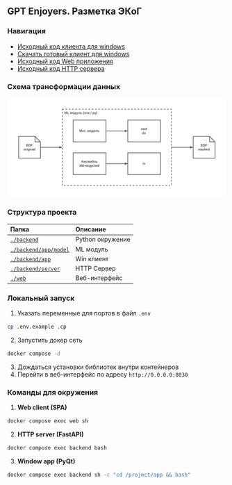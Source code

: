 GPT Enjoyers. Разметка ЭКоГ
----

### Навигация

- [Исходный код клиента для windows](./backend/app)
- [Скачать готовый клиент для windows](https://drive.google.com/drive/folders/1SZWEocDi2MWtcWiIJJTnnU7k3wW310GF?usp=sharing)
- [Исходный код Web приложения](./web)
- [Исходный код HTTP сервера](./backend/server)


### Схема трансформации данных

![Схема загружается...](/ml-schema.jpg)

### Структура проекта

| Папка                                          | Описание         |
|:-----------------------------------------------|:-----------------|
| [``./backend``](./backend)                     | Python окружение |
| [``./backend/app/model``](./backend/app/model) | ML модуль        |
| [``./backend/app``](./backend/app)             | Win клиент       |
| [``./backend/server``](./backend/server)       | HTTP Cервер      |
| [``./web``](./web)                             | Веб-интерфейс    |

### Локальный запуск
1. Указать переменные для портов в файл ``.env`` 
```bash
cp .env.example .cp
```
2. Запустить докер сеть
```bash
docker compose -d
```

3. Дождаться установки библиотек внутри контейнеров
4. Перейти в веб-интерфейс по адресу ``http://0.0.0.0:8030``

### Команды для окружения
1. **Web client (SPA)**
```bash
docker compose exec web sh
```
2. **HTTP server (FastAPI)**
```bash
docker compose exec backend bash
```
3. **Window app (PyQt)**
```bash
docker compose exec backend sh -c "cd /project/app && bash"
```

